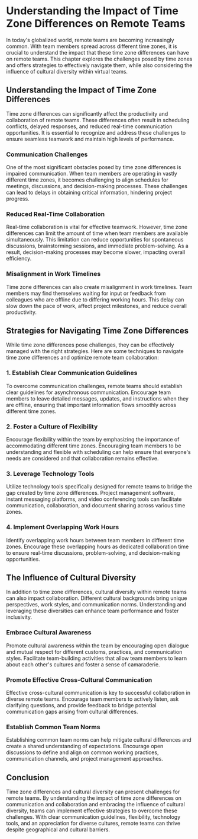 Understanding the Impact of Time Zone Differences on Remote Teams
=====================================================================================================================================

In today's globalized world, remote teams are becoming increasingly common. With team members spread across different time zones, it is crucial to understand the impact that these time zone differences can have on remote teams. This chapter explores the challenges posed by time zones and offers strategies to effectively navigate them, while also considering the influence of cultural diversity within virtual teams.

Understanding the Impact of Time Zone Differences
-------------------------------------------------

Time zone differences can significantly affect the productivity and collaboration of remote teams. These differences often result in scheduling conflicts, delayed responses, and reduced real-time communication opportunities. It is essential to recognize and address these challenges to ensure seamless teamwork and maintain high levels of performance.

### Communication Challenges

One of the most significant obstacles posed by time zone differences is impaired communication. When team members are operating in vastly different time zones, it becomes challenging to align schedules for meetings, discussions, and decision-making processes. These challenges can lead to delays in obtaining critical information, hindering project progress.

### Reduced Real-Time Collaboration

Real-time collaboration is vital for effective teamwork. However, time zone differences can limit the amount of time when team members are available simultaneously. This limitation can reduce opportunities for spontaneous discussions, brainstorming sessions, and immediate problem-solving. As a result, decision-making processes may become slower, impacting overall efficiency.

### Misalignment in Work Timelines

Time zone differences can also create misalignment in work timelines. Team members may find themselves waiting for input or feedback from colleagues who are offline due to differing working hours. This delay can slow down the pace of work, affect project milestones, and reduce overall productivity.

Strategies for Navigating Time Zone Differences
-----------------------------------------------

While time zone differences pose challenges, they can be effectively managed with the right strategies. Here are some techniques to navigate time zone differences and optimize remote team collaboration:

### 1. Establish Clear Communication Guidelines

To overcome communication challenges, remote teams should establish clear guidelines for asynchronous communication. Encourage team members to leave detailed messages, updates, and instructions when they are offline, ensuring that important information flows smoothly across different time zones.

### 2. Foster a Culture of Flexibility

Encourage flexibility within the team by emphasizing the importance of accommodating different time zones. Encouraging team members to be understanding and flexible with scheduling can help ensure that everyone's needs are considered and that collaboration remains effective.

### 3. Leverage Technology Tools

Utilize technology tools specifically designed for remote teams to bridge the gap created by time zone differences. Project management software, instant messaging platforms, and video conferencing tools can facilitate communication, collaboration, and document sharing across various time zones.

### 4. Implement Overlapping Work Hours

Identify overlapping work hours between team members in different time zones. Encourage these overlapping hours as dedicated collaboration time to ensure real-time discussions, problem-solving, and decision-making opportunities.

The Influence of Cultural Diversity
-----------------------------------

In addition to time zone differences, cultural diversity within remote teams can also impact collaboration. Different cultural backgrounds bring unique perspectives, work styles, and communication norms. Understanding and leveraging these diversities can enhance team performance and foster inclusivity.

### Embrace Cultural Awareness

Promote cultural awareness within the team by encouraging open dialogue and mutual respect for different customs, practices, and communication styles. Facilitate team-building activities that allow team members to learn about each other's cultures and foster a sense of camaraderie.

### Promote Effective Cross-Cultural Communication

Effective cross-cultural communication is key to successful collaboration in diverse remote teams. Encourage team members to actively listen, ask clarifying questions, and provide feedback to bridge potential communication gaps arising from cultural differences.

### Establish Common Team Norms

Establishing common team norms can help mitigate cultural differences and create a shared understanding of expectations. Encourage open discussions to define and align on common working practices, communication channels, and project management approaches.

Conclusion
----------

Time zone differences and cultural diversity can present challenges for remote teams. By understanding the impact of time zone differences on communication and collaboration and embracing the influence of cultural diversity, teams can implement effective strategies to overcome these challenges. With clear communication guidelines, flexibility, technology tools, and an appreciation for diverse cultures, remote teams can thrive despite geographical and cultural barriers.
